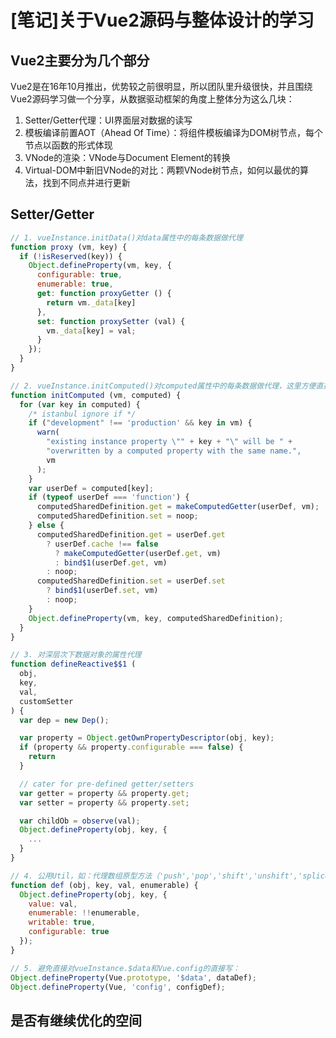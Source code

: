 # [笔记]关于Vue2源码与整体设计的学习


## Vue2主要分为几个部分

Vue2是在16年10月推出，优势较之前很明显，所以团队里升级很快，并且围绕Vue2源码学习做一个分享，从数据驱动框架的角度上整体分为这么几块：

1. Setter/Getter代理：UI界面层对数据的读写
2. 模板编译前置AOT（Ahead Of Time）：将组件模板编译为DOM树节点，每个节点以函数的形式体现
3. VNode的渲染：VNode与Document Element的转换
4. Virtual-DOM中新旧VNode的对比：两颗VNode树节点，如何以最优的算法，找到不同点并进行更新


## Setter/Getter


```javascript
// 1. vueInstance.initData()对data属性中的每条数据做代理
function proxy (vm, key) {
  if (!isReserved(key)) {
    Object.defineProperty(vm, key, {
      configurable: true,
      enumerable: true,
      get: function proxyGetter () {
        return vm._data[key]
      },
      set: function proxySetter (val) {
        vm._data[key] = val;
      }
    });
  }
}
```

```javascript
// 2. vueInstance.initComputed()对computed属性中的每条数据做代理，这里方便直接定义Getter，所以Setter为noop空函数；
function initComputed (vm, computed) {
  for (var key in computed) {
    /* istanbul ignore if */
    if ("development" !== 'production' && key in vm) {
      warn(
        "existing instance property \"" + key + "\" will be " +
        "overwritten by a computed property with the same name.",
        vm
      );
    }
    var userDef = computed[key];
    if (typeof userDef === 'function') {
      computedSharedDefinition.get = makeComputedGetter(userDef, vm);
      computedSharedDefinition.set = noop;
    } else {
      computedSharedDefinition.get = userDef.get
        ? userDef.cache !== false
          ? makeComputedGetter(userDef.get, vm)
          : bind$1(userDef.get, vm)
        : noop;
      computedSharedDefinition.set = userDef.set
        ? bind$1(userDef.set, vm)
        : noop;
    }
    Object.defineProperty(vm, key, computedSharedDefinition);
  }
}
```

```javascript
// 3. 对深层次下数据对象的属性代理
function defineReactive$$1 (
  obj,
  key,
  val,
  customSetter
) {
  var dep = new Dep();

  var property = Object.getOwnPropertyDescriptor(obj, key);
  if (property && property.configurable === false) {
    return
  }

  // cater for pre-defined getter/setters
  var getter = property && property.get;
  var setter = property && property.set;

  var childOb = observe(val);
  Object.defineProperty(obj, key, {
  	...
  }
}
```

```javascript
// 4. 公用Util，如：代理数组原型方法（'push','pop','shift','unshift','splice','sort','reverse'），在数组实例修改时触发脏数据检查
function def (obj, key, val, enumerable) {
  Object.defineProperty(obj, key, {
    value: val,
    enumerable: !!enumerable,
    writable: true,
    configurable: true
  });
}
```

```javascript
// 5. 避免直接对vueInstance.$data和Vue.config的直接写：
Object.defineProperty(Vue.prototype, '$data', dataDef);
Object.defineProperty(Vue, 'config', configDef);
```





## 是否有继续优化的空间








